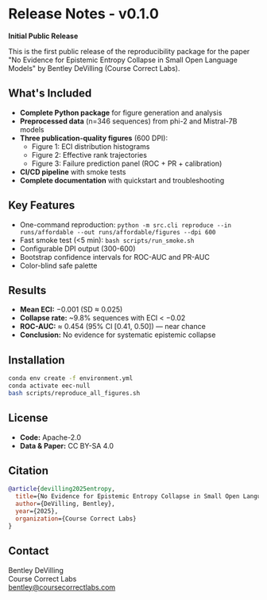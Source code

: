 # Release Notes - v0.1.0

**Initial Public Release**

This is the first public release of the reproducibility package for the paper "No Evidence for Epistemic Entropy Collapse in Small Open Language Models" by Bentley DeVilling (Course Correct Labs).

## What's Included

- **Complete Python package** for figure generation and analysis
- **Preprocessed data** (n=346 sequences) from phi-2 and Mistral-7B models
- **Three publication-quality figures** (600 DPI):
  - Figure 1: ECI distribution histograms
  - Figure 2: Effective rank trajectories  
  - Figure 3: Failure prediction panel (ROC + PR + calibration)
- **CI/CD pipeline** with smoke tests
- **Complete documentation** with quickstart and troubleshooting

## Key Features

- One-command reproduction: `python -m src.cli reproduce --in runs/affordable --out runs/affordable/figures --dpi 600`
- Fast smoke test (<5 min): `bash scripts/run_smoke.sh`
- Configurable DPI output (300-600)
- Bootstrap confidence intervals for ROC-AUC and PR-AUC
- Color-blind safe palette

## Results

- **Mean ECI:** −0.001 (SD ≈ 0.025)
- **Collapse rate:** ~9.8% sequences with ECI < −0.02
- **ROC-AUC:** ≈ 0.454 (95% CI [0.41, 0.50]) — near chance
- **Conclusion:** No evidence for systematic epistemic collapse

## Installation

```bash
conda env create -f environment.yml
conda activate eec-null
bash scripts/reproduce_all_figures.sh
```

## License

- **Code:** Apache-2.0
- **Data & Paper:** CC BY-SA 4.0

## Citation

```bibtex
@article{devilling2025entropy,
  title={No Evidence for Epistemic Entropy Collapse in Small Open Language Models},
  author={DeVilling, Bentley},
  year={2025},
  organization={Course Correct Labs}
}
```

## Contact

Bentley DeVilling  
Course Correct Labs  
bentley@coursecorrectlabs.com
